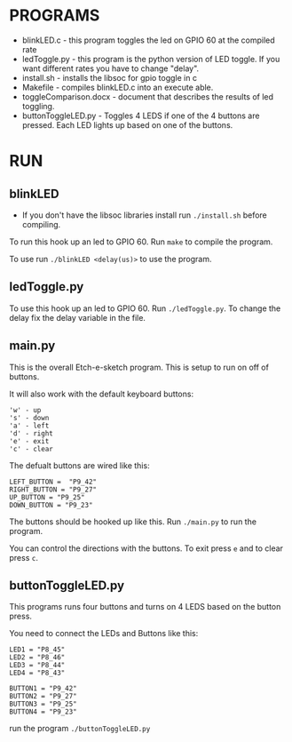 # PROGRAMS
* blinkLED.c - this program toggles the led on GPIO 60 at the compiled rate
* ledToggle.py - this program is the python version of LED toggle. 
                    If you want different rates you have to change "delay".
* install.sh - installs the libsoc for gpio toggle in c
* Makefile - compiles blinkLED.c into an execute able.
* toggleComparison.docx - document that describes the results of led toggling.
* buttonToggleLED.py - Toggles 4 LEDS if one of the 4 buttons are pressed. Each
                        LED lights up based on one of the buttons.

# RUN
## blinkLED
* If you don't have the libsoc libraries install run `./install.sh` before compiling.

To run this hook up an led to GPIO 60. Run `make` to compile the program.

To use run `./blinkLED <delay(us)>` to use the program.

## ledToggle.py
To use this hook up an led to GPIO 60. Run `./ledToggle.py`. To change the delay
fix the delay variable in the file.

## main.py
This is the overall Etch-e-sketch program. This is setup to run on off of buttons. 

It will also work with the default keyboard buttons:
```
'w' - up
's' - down
'a' - left
'd' - right
'e' - exit
'c' - clear
```

The defualt buttons are wired like this:
```
LEFT_BUTTON =  "P9_42"
RIGHT_BUTTON = "P9_27"
UP_BUTTON = "P9_25"
DOWN_BUTTON = "P9_23"
```
The buttons should be hooked up like this. Run `./main.py` to run the program.

You can control the directions with the buttons. To exit press `e` and to clear
press `c`.

## buttonToggleLED.py
This programs runs four buttons and turns on 4 LEDS based on the button press.

You need to connect the LEDs and Buttons like this:
```
LED1 = "P8_45"
LED2 = "P8_46"
LED3 = "P8_44"
LED4 = "P8_43"

BUTTON1 = "P9_42"
BUTTON2 = "P9_27"
BUTTON3 = "P9_25"
BUTTON4 = "P9_23"
```

run the program `./buttonToggleLED.py`
